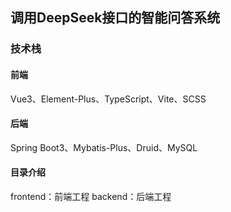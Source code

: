 ## 调用DeepSeek接口的智能问答系统
### 技术栈
#### 前端
Vue3、Element-Plus、TypeScript、Vite、SCSS
#### 后端
Spring Boot3、Mybatis-Plus、Druid、MySQL
#### 目录介绍
frontend：前端工程
backend：后端工程
